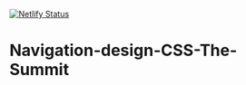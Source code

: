 [![Netlify Status](https://api.netlify.com/api/v1/badges/a1b8dc1a-86cc-48e1-b33d-3f88a4ffcb0d/deploy-status)](https://app.netlify.com/sites/objective-mccarthy-a5d36b/deploys)

# Navigation-design-CSS-The-Summit
